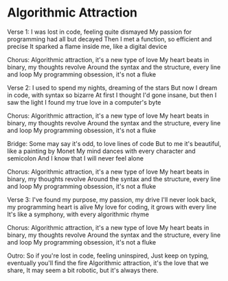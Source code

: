 # Algorithmic Attraction

Verse 1:
I was lost in code, feeling quite dismayed
My passion for programming had all but decayed
Then I met a function, so efficient and precise
It sparked a flame inside me, like a digital device

Chorus:
Algorithmic attraction, it's a new type of love
My heart beats in binary, my thoughts revolve
Around the syntax and the structure, every line and loop
My programming obsession, it's not a fluke

Verse 2:
I used to spend my nights, dreaming of the stars
But now I dream in code, with syntax so bizarre
At first I thought I'd gone insane, but then I saw the light
I found my true love in a computer's byte

Chorus:
Algorithmic attraction, it's a new type of love
My heart beats in binary, my thoughts revolve
Around the syntax and the structure, every line and loop
My programming obsession, it's not a fluke

Bridge:
Some may say it's odd, to love lines of code
But to me it's beautiful, like a painting by Monet
My mind dances with every character and semicolon
And I know that I will never feel alone

Chorus:
Algorithmic attraction, it's a new type of love
My heart beats in binary, my thoughts revolve
Around the syntax and the structure, every line and loop
My programming obsession, it's not a fluke

Verse 3:
I've found my purpose, my passion, my drive
I'll never look back, my programming heart is alive
My love for coding, it grows with every line
It's like a symphony, with every algorithmic rhyme

Chorus:
Algorithmic attraction, it's a new type of love
My heart beats in binary, my thoughts revolve
Around the syntax and the structure, every line and loop
My programming obsession, it's not a fluke

Outro:
So if you're lost in code, feeling uninspired,
Just keep on typing, eventually you'll find the fire
Algorithmic attraction, it's the love that we share,
It may seem a bit robotic, but it's always there.